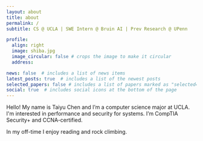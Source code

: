 ```yaml
---
layout: about
title: about
permalink: /
subtitle: CS @ UCLA | SWE Intern @ Bruin AI | Prev Research @ UPenn

profile:
  align: right
  image: shiba.jpg
  image_circular: false # crops the image to make it circular
  address:

news: false  # includes a list of news items
latest_posts: true  # includes a list of the newest posts
selected_papers: false # includes a list of papers marked as "selected={true}"
social: true  # includes social icons at the bottom of the page
---
```


Hello! My name is Taiyu Chen and I’m a computer science major at UCLA. I'm interested in performance and security for systems. I’m CompTIA Security+ and CCNA-certified. 

In my off-time I enjoy reading and rock climbing.
